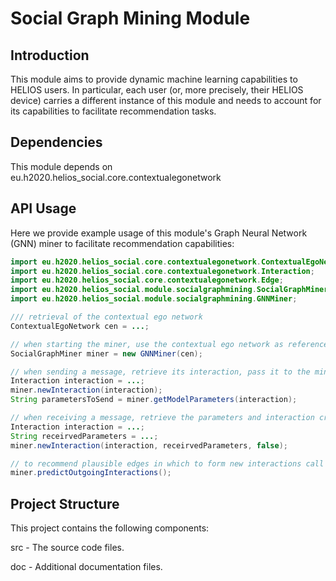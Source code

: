 # Social Graph Mining Module

## Introduction
This module aims to provide dynamic machine learning capabilities to HELIOS users.
In particular, each user (or, more precisely, their HELIOS device) carries a different instance of this module 
and needs to account for its capabilities to facilitate recommendation tasks. 

## Dependencies
This module depends on eu.h2020.helios_social.core.contextualegonetwork 

## API Usage
Here we provide example usage of this module's Graph Neural Network (GNN) miner to facilitate recommendation capabilities:
```java
import eu.h2020.helios_social.core.contextualegonetwork.ContextualEgoNetwork;
import eu.h2020.helios_social.core.contextualegonetwork.Interaction;
import eu.h2020.helios_social.core.contextualegonetwork.Edge;
import eu.h2020.helios_social.module.socialgraphmining.SocialGraphMiner;
import eu.h2020.helios_social.module.socialgraphmining.GNNMiner;

/// retrieval of the contextual ego network
ContextualEgoNetwork cen = ...;

// when starting the miner, use the contextual ego network as reference
SocialGraphMiner miner = new GNNMiner(cen);

// when sending a message, retrieve its interaction, pass it to the miner and send model parameters
Interaction interaction = ...;
miner.newInteraction(interaction);
String parametersToSend = miner.getModelParameters(interaction);

// when receiving a message, retrieve the parameters and interaction created in the contextual ego network and pass them to the miner
Interaction interaction = ...;
String receirvedParameters = ...;
miner.newInteraction(interaction, receirvedParameters, false);

// to recommend plausible edges in which to form new interactions call
miner.predictOutgoingInteractions();
```


## Project Structure
This project contains the following components:

src - The source code files.

doc - Additional documentation files.